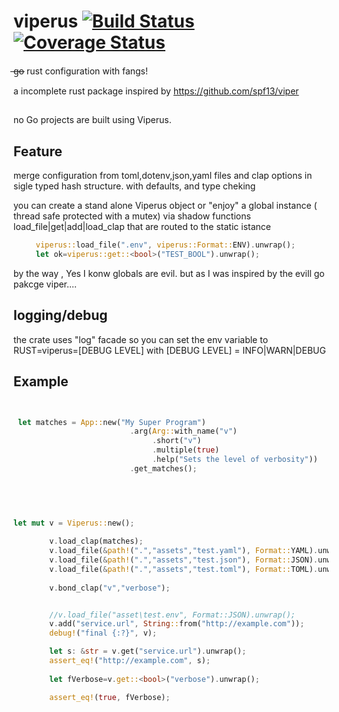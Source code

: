 # viperus  [![Build Status](https://travis-ci.com/maurocordioli/viperus.svg?branch=master)](https://travis-ci.com/maurocordioli/viperus) [![Coverage Status](https://coveralls.io/repos/github/maurocordioli/viperus/badge.svg?branch=master)](https://coveralls.io/github/maurocordioli/viperus?branch=master)
 ̶g̶o̶  rust configuration with fangs!
 
a incomplete rust package inspired by <https://github.com/spf13/viper>

## 
no Go projects are built using Viperus.

## Feature
merge configuration from toml,dotenv,json,yaml files and clap options in sigle typed hash structure.
with defaults, and type cheking

you can create a stand alone Viperus object or "enjoy" a global instance ( thread safe protected with a mutex)
via shadow functions load_file|get|add|load_clap that are routed to the static istance

```rust
     viperus::load_file(".env", viperus::Format::ENV).unwrap();
     let ok=viperus::get::<bool>("TEST_BOOL").unwrap();
```
by the way , Yes I konw globals are evil. but as I was inspired by the evill go pakcge viper....

## logging/debug
the crate uses "log" facade so you can set the env variable to RUST=viperus=[DEBUG LEVEL] with
[DEBUG LEVEL] = INFO|WARN|DEBUG 


## Example
```rust


 let matches = App::new("My Super Program")
                          .arg(Arg::with_name("v")
                               .short("v")
                               .multiple(true)
                               .help("Sets the level of verbosity"))
                          .get_matches();


    
   

let mut v = Viperus::new();
   
        v.load_clap(matches);
        v.load_file(&path!(".","assets","test.yaml"), Format::YAML).unwrap();
        v.load_file(&path!(".","assets","test.json"), Format::JSON).unwrap();
        v.load_file(&path!(".","assets","test.toml"), Format::TOML).unwrap();
   
        v.bond_clap("v","verbose");


        //v.load_file("asset\test.env", Format::JSON).unwrap();
        v.add("service.url", String::from("http://example.com"));
        debug!("final {:?}", v);

        let s: &str = v.get("service.url").unwrap();
        assert_eq!("http://example.com", s);
   
        let fVerbose=v.get::<bool>("verbose").unwrap();

        assert_eq!(true, fVerbose);
  
```
